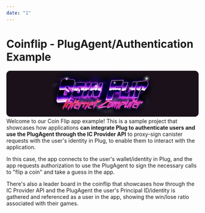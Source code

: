 ```yaml
---
date: "1"
---
```


# Coinflip - PlugAgent/Authentication Example

![](imgs/coinflip.png)
Welcome to our Coin Flip app example! This is a sample project that showcases how applications **can integrate Plug to authenticate users and use the PlugAgent through the IC Provider API** to proxy-sign canister requests with the user's identity in Plug, to enable them to interact with the application.

In this case, the app connects to the user's wallet/identity in Plug, and the app requests authorization to use the PlugAgent to sign the necessary calls to "flip a coin" and take a guess in the app.

There's also a leader board in the coinflip that showcases how through the IC Provider API and the PlugAgent the user's Principal ID/identity is gathered and referenced as a user in the app, showing the win/lose ratio associated with their games.
